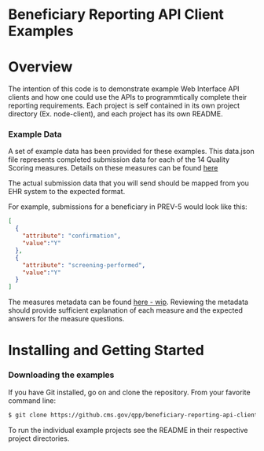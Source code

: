 # Beneficiary Reporting API Client Examples

# Overview #
The intention of this code is to demonstrate example Web Interface API clients and how one could use the APIs to programmtically complete their reporting requirements. Each project is self contained in its own project directory (Ex. node-client), and each project has its own README.

### Example Data
A set of example data has been provided for these examples. This data.json file represents completed submission data for each of the 14 Quality Scoring measures. Details on these measures can be found [here](https://www.cms.gov/Medicare/Quality-Payment-Program/Resource-Library/2018-Web-Interface-Measures-and-supporting-documents.zip)

The actual submission data that you will send should be mapped from you EHR system to the expected format.

For example, submissions for a beneficiary in PREV-5 would look like this:
```json
[
  {
    "attribute": "confirmation",
    "value":"Y"
  },
  {
    "attribute": "screening-performed",
    "value":"Y"
  }
]
```

The measures metadata can be found [here - wip](http://google.com). Reviewing the metadata should provide sufficient explanation of each measure and the expected answers for the measure questions.

# Installing and Getting Started #

### Downloading the examples ###

If you have Git installed, go on and clone the repository.
From your favorite command line:

```bash
$ git clone https://github.cms.gov/qpp/beneficiary-reporting-api-client-examples.git
```

To run the individual example projects see the README in their respective project directories.
